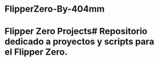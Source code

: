 # FlipperZero-By-404mm
# Flipper Zero Projects#  Repositorio dedicado a proyectos y scripts para el Flipper Zero.

